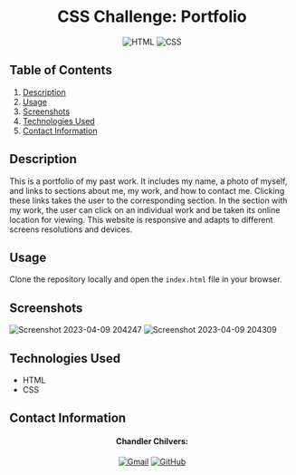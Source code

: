 <h1 align="center">
  CSS Challenge: Portfolio
</h1>

<p align="center">
  <img src="https://img.shields.io/badge/HTML5-E34F26?logo=html5&logoColor=fff&style=for-the-badge" alt="HTML">
  <img src="https://img.shields.io/badge/CSS3-1572B6?logo=css3&logoColor=fff&style=for-the-badge" alt="CSS"> 
</p>

## Table of Contents
1. [Description](#description)
2. [Usage](#usage)
3. [Screenshots](#screenshots)
4. [Technologies Used](#technologies-used)
5. [Contact Information](#contact-information)

## Description
This is a portfolio of my past work. It includes my name, 
a photo of myself, and links to sections about me, my work, and how to contact
me. Clicking these links takes the user to the corresponding section. In the
section with my work, the user can click on an individual work and be taken
its online location for viewing. This website is responsive and adapts
to different screens resolutions and devices.

## Usage
Clone the repository locally and open the `index.html` file in your browser.

## Screenshots
![Screenshot 2023-04-09 204247](https://user-images.githubusercontent.com/59628271/230822480-e773ecc6-e974-4156-a91c-aa0a2b54bc3a.png)
![Screenshot 2023-04-09 204309](https://user-images.githubusercontent.com/59628271/230822504-d2897e8e-9e2c-441a-8b39-8052db971980.png)

## Technologies Used
* HTML
* CSS

## Contact Information
<h4 align="center">Chandler Chilvers:</h4>
<p align="center">
    <a href="mailto:cwchilvers@gmail.com"><img src="https://img.shields.io/badge/Gmail-D14836?style=for-the-badge&logo=gmail&logoColor=white" alt="Gmail"></a>
    <a href="https://github.com/cwchilvers"><img src="https://img.shields.io/badge/GitHub-181717.svg?style=for-the-badge&logo=GitHub&logoColor=white" alt="GitHub"></a>
</p>
